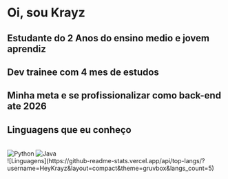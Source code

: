 # Oi, sou Krayz
## Estudante do 2 Anos do ensino medio e jovem aprendiz
## Dev trainee com 4 mes de estudos
## Minha meta e se profissionalizar como back-end ate 2026


## Linguagens que eu conheço
<br>
<img src="https://img.shields.io/badge/Python-3776AB?style=for-the-badge&logo=python&logoColor=white" alt="Python"/>
<img src="https://img.shields.io/badge/Java-007396?style=for-the-badge&logo=java&logoColor=white" alt="Java"/>
<br>
![Linguagens](https://github-readme-stats.vercel.app/api/top-langs/?username=HeyKrayz&layout=compact&theme=gruvbox&langs_count=5)
